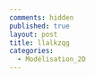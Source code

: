 ```yaml
---
comments: hidden
published: true
layout: post
title: llalkzqg
categories:
  - Modélisation_2D
---
```


